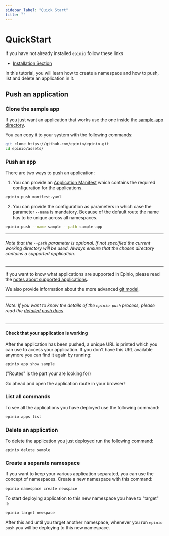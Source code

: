 ```yaml
---
sidebar_label: "Quick Start"
title: ""
---
```


# QuickStart 

If you have not already installed `epinio` follow these links

- [Installation Section](../installation/installation.md)

In this tutorial, you will learn how to create a namespace and how to push, list and delete an application in it.

## Push an application

### Clone the sample app

If you just want an application that works use the one inside the
[sample-app directory](https://github.com/epinio/epinio/tree/main/assets/sample-app).

You can copy it to your system with
the following commands:

```bash
git clone https://github.com/epinio/epinio.git
cd epinio/assets/
```

### Push an app

There are two ways to push an application:

1. You can provide an [Application Manifest](../references/manifests.md) which contains the required configuration for the applications.

```bash
epinio push manifest.yaml
```

2. You can provide the configuration as parameters in which case the parameter `--name` is mandatory.
Because of the default route the name has to be unique across all namespaces.

```bash
epinio push --name sample --path sample-app
```

***

###### Note that the `--path` parameter is optional. If not specified the current working directory will be used. Always ensure that the chosen directory contains a supported application.

***

If you want to know what applications are supported in Epinio, please read the
[notes about supported applications](../references/supported_applications.md).

We also provide information about the more advanced [git model](../explanations/advanced.md#git-pushing).

***

###### Note: If you want to know the details of the `epinio push` process, please read the [detailed push docs](../explanations/detailed-push-process.md)

***

#### Check that your application is working

After the application has been pushed, a unique URL is printed which you can use to access your application. If you don't have this URL available anymore you can find it again by running:

```bash
epinio app show sample
```

("Routes" is the part your are looking for)

Go ahead and open the application route in your browser!

### List all commands

To see all the applications you have deployed use the following command:

```bash
epinio apps list
```

### Delete an application

To delete the application you just deployed run the following command:

```bash
epinio delete sample
```

### Create a separate namespace

If you want to keep your various application separated, you can use the concept of namespaces. Create a new namespace with this command:

```bash
epinio namespace create newspace
```

To start deploying application to this new namespace you have to "target" it:


```bash
epinio target newspace
```

After this and until you target another namespace, whenever you run `epinio push` you will be deploying to this new namespace.